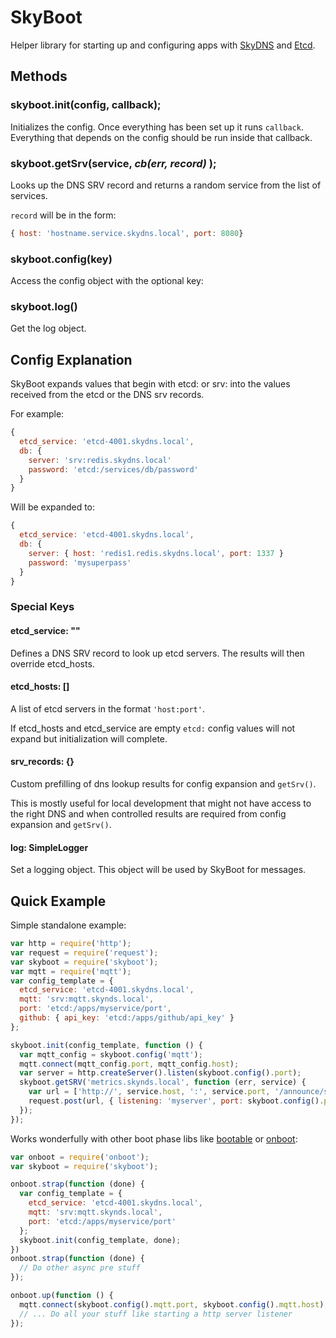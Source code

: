 # SkyBoot

Helper library for starting up and configuring apps with [SkyDNS](https://github.com/skynetservices/skydns) and [Etcd](https://github.com/coreos/etcd).

## Methods

### skyboot.init(config, callback);

Initializes the config. Once everything has been set up it runs `callback`. Everything that depends on the config should be run inside that callback.

### skyboot.getSrv(service, _cb(err, record)_ );

Looks up the DNS SRV record and returns a random service from the list of services.

`record` will be in the form:
```js
{ host: 'hostname.service.skydns.local', port: 8080}
```

### skyboot.config(key)

Access the config object with the optional key:

### skyboot.log()

Get the log object.


## Config Explanation

SkyBoot expands values that begin with etcd: or srv: into the values received from the etcd or the DNS srv records.

For example:

```js
{
  etcd_service: 'etcd-4001.skydns.local',
  db: {
    server: 'srv:redis.skydns.local'
    password: 'etcd:/services/db/password'
  }
}
```

Will be expanded to:

```js
{
  etcd_service: 'etcd-4001.skydns.local',
  db: {
    server: { host: 'redis1.redis.skydns.local', port: 1337 }
    password: 'mysuperpass'
  }
}
```

### Special Keys

#### etcd_service: ""

Defines a DNS SRV record to look up etcd servers. The results will then override etcd_hosts.

#### etcd_hosts: []

A list of etcd servers in the format `'host:port'`.

If etcd_hosts and etcd_service are empty `etcd:` config values will not expand but initialization will complete.

#### srv_records: {}

Custom prefilling of dns lookup results for config expansion and `getSrv()`.

This is mostly useful for local development that might not have access to the right DNS and when controlled results are required from config expansion and `getSrv()`.

#### log: SimpleLogger

Set a logging object. This object will be used by SkyBoot for messages.

## Quick Example

Simple standalone example:

```js
var http = require('http');
var request = require('request');
var skyboot = require('skyboot');
var mqtt = require('mqtt');
var config_template = {
  etcd_service: 'etcd-4001.skydns.local',
  mqtt: 'srv:mqtt.skynds.local',
  port: 'etcd:/apps/myservice/port',
  github: { api_key: 'etcd:/apps/github/api_key' }
};

skyboot.init(config_template, function () {
  var mqtt_config = skyboot.config('mqtt');
  mqtt.connect(mqtt_config.port, mqtt_config.host);
  var server = http.createServer().listen(skyboot.config().port);
  skyboot.getSRV('metrics.skynds.local', function (err, service) {
    var url = ['http://', service.host, ':', service.port, '/announce/server_start'].join();
    request.post(url, { listening: 'myserver', port: skyboot.config().port });
  });
});
```

Works wonderfully with other boot phase libs like [bootable](https://www.npmjs.com/package/bootable) or  [onboot](https://www.npmjs.com/package/onboot):

```js
var onboot = require('onboot');
var skyboot = require('skyboot');

onboot.strap(function (done) {
  var config_template = {
    etcd_service: 'etcd-4001.skydns.local',
    mqtt: 'srv:mqtt.skynds.local',
    port: 'etcd:/apps/myservice/port'
  };
  skyboot.init(config_template, done);
})
onboot.strap(function (done) {
  // Do other async pre stuff
});

onboot.up(function () {
  mqtt.connect(skyboot.config().mqtt.port, skyboot.config().mqtt.host);
  // ... Do all your stuff like starting a http server listener
});
```
